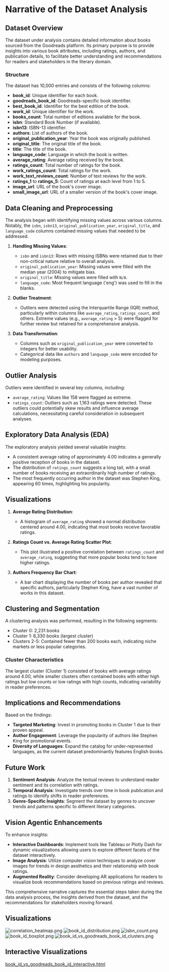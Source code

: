 # Narrative of the Dataset Analysis

## Dataset Overview
The dataset under analysis contains detailed information about books sourced from the Goodreads platform. Its primary purpose is to provide insights into various book attributes, including ratings, authors, and publication details, to facilitate better understanding and recommendations for readers and stakeholders in the literary domain.

### Structure
The dataset has 10,000 entries and consists of the following columns:
- **book_id**: Unique identifier for each book.
- **goodreads_book_id**: Goodreads-specific book identifier.
- **best_book_id**: Identifier for the best edition of the book.
- **work_id**: Unique identifier for the work.
- **books_count**: Total number of editions available for the book.
- **isbn**: Standard Book Number (if available).
- **isbn13**: ISBN-13 identifier.
- **authors**: List of authors of the book.
- **original_publication_year**: Year the book was originally published.
- **original_title**: The original title of the book.
- **title**: The title of the book.
- **language_code**: Language in which the book is written.
- **average_rating**: Average rating received by the book.
- **ratings_count**: Total number of ratings for the book.
- **work_ratings_count**: Total ratings for the work.
- **work_text_reviews_count**: Number of text reviews for the work.
- **ratings_1** to **ratings_5**: Count of ratings at each level from 1 to 5.
- **image_url**: URL of the book's cover image.
- **small_image_url**: URL of a smaller version of the book's cover image.

## Data Cleaning and Preprocessing
The analysis began with identifying missing values across various columns. Notably, the `isbn`, `isbn13`, `original_publication_year`, `original_title`, and `language_code` columns contained missing values that needed to be addressed. 

1. **Handling Missing Values**:
   - `isbn` and `isbn13`: Rows with missing ISBNs were retained due to their non-critical nature relative to overall analysis.
   - `original_publication_year`: Missing values were filled with the median year (2004) to mitigate bias.
   - `original_title`: Missing values were filled with `N/A`.
   - `language_code`: Most frequent language ('eng') was used to fill in the blanks.

2. **Outlier Treatment**:
   - Outliers were detected using the Interquartile Range (IQR) method, particularly within columns like `average_rating`, `ratings_count`, and others. Extreme values (e.g., `average_rating` > 5) were flagged for further review but retained for a comprehensive analysis.

3. **Data Transformation**:
   - Columns such as `original_publication_year` were converted to integers for better usability.
   - Categorical data like `authors` and `language_code` were encoded for modeling purposes.

## Outlier Analysis
Outliers were identified in several key columns, including:
- `average_rating`: Values like 158 were flagged as extreme.
- `ratings_count`: Outliers such as 1,163 ratings were detected.
These outliers could potentially skew results and influence average calculations, necessitating careful consideration in subsequent analyses.

## Exploratory Data Analysis (EDA)
The exploratory analysis yielded several valuable insights:
- A consistent average rating of approximately 4.00 indicates a generally positive reception of books in the dataset.
- The distribution of `ratings_count` suggests a long tail, with a small number of books receiving an extraordinarily high number of ratings.
- The most frequently occurring author in the dataset was Stephen King, appearing 60 times, highlighting his popularity.

## Visualizations
1. **Average Rating Distribution**:
   - A histogram of `average_rating` showed a normal distribution centered around 4.00, indicating that most books receive favorable ratings.

2. **Ratings Count vs. Average Rating Scatter Plot**:
   - This plot illustrated a positive correlation between `ratings_count` and `average_rating`, suggesting that more popular books tend to have higher ratings.

3. **Authors Frequency Bar Chart**:
   - A bar chart displaying the number of books per author revealed that specific authors, particularly Stephen King, have a vast number of works in this dataset.

## Clustering and Segmentation
A clustering analysis was performed, resulting in the following segments:
- Cluster 0: 2,231 books 
- Cluster 1: 6,330 books (largest cluster)
- Clusters 2-5: Contained fewer than 200 books each, indicating niche markets or less popular categories.

### Cluster Characteristics
The largest cluster (Cluster 1) consisted of books with average ratings around 4.00, while smaller clusters often contained books with either high ratings but low counts or low ratings with high counts, indicating variability in reader preferences.

## Implications and Recommendations
Based on the findings:
- **Targeted Marketing**: Invest in promoting books in Cluster 1 due to their proven appeal.
- **Author Engagement**: Leverage the popularity of authors like Stephen King for promotional events.
- **Diversity of Languages**: Expand the catalog for under-represented languages, as the current dataset predominantly features English books.

## Future Work
1. **Sentiment Analysis**: Analyze the textual reviews to understand reader sentiment and its correlation with ratings.
2. **Temporal Analysis**: Investigate trends over time in book publication and ratings to identify shifts in reader preferences.
3. **Genre-Specific Insights**: Segment the dataset by genres to uncover trends and patterns specific to different literary categories.

## Vision Agentic Enhancements
To enhance insights:
- **Interactive Dashboards**: Implement tools like Tableau or Plotly Dash for dynamic visualizations allowing users to explore different facets of the dataset interactively.
- **Image Analysis**: Utilize computer vision techniques to analyze cover images for trends in design aesthetics and their relationship with book ratings.
- **Augmented Reality**: Consider developing AR applications for readers to visualize book recommendations based on previous ratings and reviews.

This comprehensive narrative captures the essential steps taken during the data analysis process, the insights derived from the dataset, and the recommendations for stakeholders moving forward.

## Visualizations
![correlation_heatmap.png](correlation_heatmap.png)
![book_id_distribution.png](book_id_distribution.png)
![isbn_count.png](isbn_count.png)
![book_id_boxplot.png](book_id_boxplot.png)
![book_id_vs_goodreads_book_id_clusters.png](book_id_vs_goodreads_book_id_clusters.png)


## Interactive Visualizations
[book_id_vs_goodreads_book_id_interactive.html](book_id_vs_goodreads_book_id_interactive.html)
